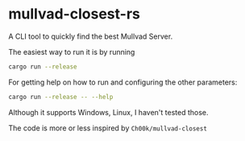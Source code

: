 # mullvad-closest-rs

A CLI tool to quickly find the best Mullvad Server. 

The easiest way to run it is by running

```sh 
cargo run --release
```

For getting help on how to run and configuring the other parameters:
```sh
cargo run --release -- --help
```

Although it supports Windows, Linux, I haven't tested those.

The code is more or less inspired by ```Ch00k/mullvad-closest```
